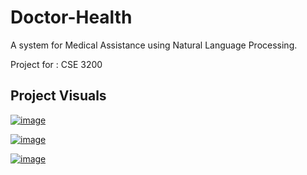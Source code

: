 # Doctor-Health
A system for Medical Assistance using Natural Language Processing.

Project for : CSE 3200

## Project Visuals

<a href="https://ibb.co/hFV0WJm"><img src="https://i.ibb.co/JjHZ7ws/image.png" alt="image" border="0"></a>

<a href="https://ibb.co/hgjjps1"><img src="https://i.ibb.co/zmYYKsH/image.png" alt="image" border="0" /></a>

<a href="https://ibb.co/dQG5pck"><img src="https://i.ibb.co/2jgkM6c/image.png" alt="image" border="0" /></a>

